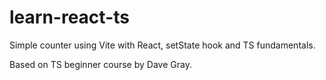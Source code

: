 # learn-react-ts

Simple counter using Vite with React, setState hook and TS fundamentals.

Based on TS beginner course by Dave Gray.
